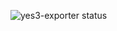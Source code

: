 ![yes3-exporter status](https://github.com/yale-redcap/yes3-exporter/actions/workflows/main.yml/badge.svg)
